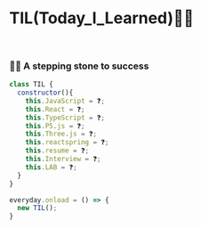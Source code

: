 # TIL(Today_I_Learned)🦸‍♂️

<br>

### 👨‍💻 A stepping stone to success

```js
class TIL {
  constructor(){
    this.JavaScript = ❓;
    this.React = ❓;
    this.TypeScript = ❓;
    this.P5.js = ❓;
    this.Three.js = ❓;
    this.reactspring = ❓;
    this.resume = ❓;
    this.Interview = ❓;
    this.LAB = ❓;
  }
}

everyday.onload = () => {
  new TIL();
}
```

